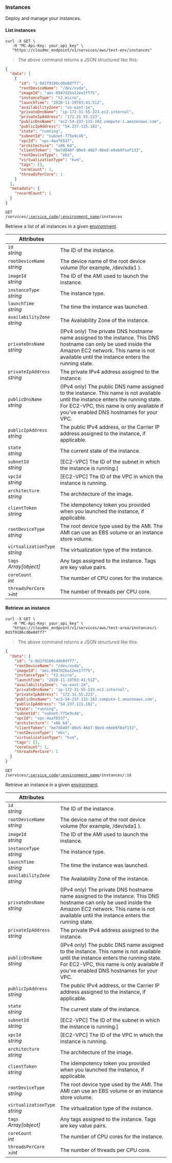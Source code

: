### Instances

Deploy and manage your instances.

<!-------------------- LIST INSTANCES -------------------->

#### List instances

```shell
curl -X GET \
   -H "MC-Api-Key: your_api_key" \
   "https://cloudmc_endpoint/v1/services/aws/test-env/instances"
```
> The above command returns a JSON structured like this:
```json
{
  "data": [
    {
      "id": "i-0d1f9106cd0e0dff7",
      "rootDeviceName": "/dev/xvda",
      "imageId": "ami-0947d2ba12ee1ff75",
      "instanceType": "t2.micro",
      "launchTime": "2020-11-19T03:41:51Z",
      "availabilityZone": "us-east-1e",
      "privateDnsName": "ip-172-31-55-223.ec2.internal",
      "privateIpAddress": "172.31.55.223",
      "publicDnsName": "ec2-54-237-115-182.compute-1.amazonaws.com",
      "publicIpAddress": "54.237.115.182",
      "state": "running",
      "subnetId": "subnet-775e9c46",
      "vpcId": "vpc-4aaf6537",
      "architecture": "x86_64",
      "clientToken": "be7d840f-09e5-46b7-96ed-e6eb9fsaf133",
      "rootDeviceType": "ebs",
      "virtualizationType": "hvm",
      "tags": [],
      "coreCount": 1,
      "threadsPerCore": 1
    }
  ],
  "metadata": {
    "recordCount": 1
  }
}
```

<code>GET /services/<a href="#administration-service-connections">:service_code</a>/<a href="#administration-environments">:environment_name</a>/instances</code>

Retrieve a list of all instances in a given [environment](#administration-environments).

Attributes | &nbsp;
------- | -----------
`id`<br/>*string* | The ID of the instance.
`rootDeviceName`<br/>*string* | The device name of the root device volume (for example, /dev/sda1 ).
`imageId`<br/>*string* | The ID of the AMI used to launch the instance.
`instanceType`<br/>*string* | The instance type.
`launchTime`<br/>*string* | The time the instance was launched.
`availabilityZone`<br/>*string* | The Availability Zone of the instance.
`privateDnsName`<br/>*string* | (IPv4 only) The private DNS hostname name assigned to the instance. This DNS hostname can only be used inside the Amazon EC2 network. This name is not available until the instance enters the running state.
`privateIpAddress`<br/>*string* | The private IPv4 address assigned to the instance.
`publicDnsName`<br/>*string* | (IPv4 only) The public DNS name assigned to the instance. This name is not available until the instance enters the running state. For EC2-VPC, this name is only available if you've enabled DNS hostnames for your VPC.
`publicIpAddress`<br/>*string* | The public IPv4 address, or the Carrier IP address assigned to the instance, if applicable.
`state`<br/>*string* | The current state of the instance.
`subnetId`<br/>*string* | [EC2-VPC] The ID of the subnet in which the instance is running.]
`vpcId`<br/>*string* | [EC2-VPC] The ID of the VPC in which the instance is running.
`architecture`<br/>*string* | The architecture of the image.
`clientToken`<br/>*string* | The idempotency token you provided when you launched the instance, if applicable.
`rootDeviceType`<br/>*string* | The root device type used by the AMI. The AMI can use an EBS volume or an instance store volume.
`virtualizationType`<br/>*string* | The virtualization type of the instance.
`tags`<br/>*Array[object]* | Any tags assigned to the instance. Tags are key value pairs.
`coreCount`<br/>*int* | The number of CPU cores for the instance.
`threadsPerCore`<br/>>*int* | The number of threads per CPU core.


<!-------------------- RETRIEVE AN INSTANCE -------------------->

#### Retrieve an instance

```shell
curl -X GET \
   -H "MC-Api-Key: your_api_key" \
   "https://cloudmc_endpoint/v1/services/aws/test-area/instances/i-0d1f9106cd0e0dff7"
```
> The above command returns a JSON structured like this:

```json
{
  "data": {
    "id": "i-0d1f9106cdde0dff7",
    "rootDeviceName": "/dev/xvda",
    "imageId": "ami-0947d2ba12ee1ff75",
    "instanceType": "t2.micro",
    "launchTime": "2020-11-19T03:41:51Z",
    "availabilityZone": "us-east-1e",
    "privateDnsName": "ip-172-31-55-223.ec2.internal",
    "privateIpAddress": "172.31.55.223",
    "publicDnsName": "ec2-54-237-115-182.compute-1.amazonaws.com",
    "publicIpAddress": "54.237.115.182",
    "state": "running",
    "subnetId": "subnet-775e9c46",
    "vpcId": "vpc-4aaf6537",
    "architecture": "x86_64",
    "clientToken": "be7d840f-09e5-46b7-96ed-e6eb9f0af133",
    "rootDeviceType": "ebs",
    "virtualizationType": "hvm",
    "tags": [],
    "coreCount": 1,
    "threadsPerCore": 1
  }
}
```

<code>GET /services/<a href="#administration-service-connections">:service_code</a>/<a href="#administration-environments">:environment_name</a>/instances/:id</code>

Retrieve an instance in a given [environment](#administration-environments).

Attributes | &nbsp;
------- | -----------
`id`<br/>*string* | The ID of the instance.
`rootDeviceName`<br/>*string* | The device name of the root device volume (for example, /dev/sda1 ).
`imageId`<br/>*string* | The ID of the AMI used to launch the instance.
`instanceType`<br/>*string* | The instance type.
`launchTime`<br/>*string* | The time the instance was launched.
`availabilityZone`<br/>*string* | The Availability Zone of the instance.
`privateDnsName`<br/>*string* | (IPv4 only) The private DNS hostname name assigned to the instance. This DNS hostname can only be used inside the Amazon EC2 network. This name is not available until the instance enters the running state.
`privateIpAddress`<br/>*string* | The private IPv4 address assigned to the instance.
`publicDnsName`<br/>*string* | (IPv4 only) The public DNS name assigned to the instance. This name is not available until the instance enters the running state. For EC2-VPC, this name is only available if you've enabled DNS hostnames for your VPC.
`publicIpAddress`<br/>*string* | The public IPv4 address, or the Carrier IP address assigned to the instance, if applicable.
`state`<br/>*string* | The current state of the instance.
`subnetId`<br/>*string* | [EC2-VPC] The ID of the subnet in which the instance is running.]
`vpcId`<br/>*string* | [EC2-VPC] The ID of the VPC in which the instance is running.
`architecture`<br/>*string* | The architecture of the image.
`clientToken`<br/>*string* | The idempotency token you provided when you launched the instance, if applicable.
`rootDeviceType`<br/>*string* | The root device type used by the AMI. The AMI can use an EBS volume or an instance store volume.
`virtualizationType`<br/>*string* | The virtualization type of the instance.
`tags`<br/>*Array[object]* | Any tags assigned to the instance. Tags are key value pairs.
`coreCount`<br/>*int* | The number of CPU cores for the instance.
`threadsPerCore`<br/>>*int* | The number of threads per CPU core.
